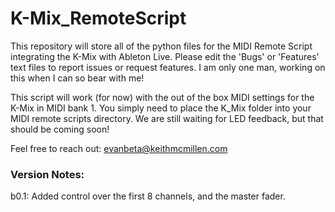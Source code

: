 # K-Mix_RemoteScript
This repository will store all of the python files for the MIDI Remote Script integrating the K-Mix with Ableton Live. Please edit the 'Bugs' or 'Features' text files to report issues or request features. I am only one man, working on this when I can so bear with me! 

This script will work (for now) with the out of the box MIDI settings for the K-Mix in MIDI bank 1. You simply need to place the K_Mix folder into your MIDI remote scripts directory. We are still waiting for LED feedback, but that should be coming soon!

Feel free to reach out: evanbeta@keithmcmillen.com

### Version Notes: 

b0.1: Added control over the first 8 channels, and the master fader. 
